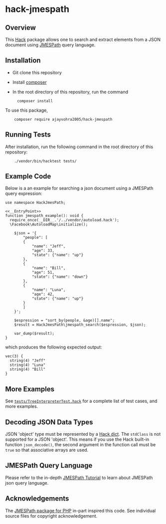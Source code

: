 # hack-jmespath

## Overview

This [Hack](http://hacklang.org) package allows one to search and extract elements from a JSON document using [JMESPath](http://jmespath.org) query language. 

## Installation

* Git clone this repository
* Install [composer](https://getcomposer.org/)
* In the root directory of this repository, run the command
  
        composer install

To use this package,

        composer require ajayvohra2005/hack-jmespath
        
## Running Tests
After installation, run the following command in the root directory of this repository:

        ./vendor/bin/hacktest tests/
    
## Example Code

Below is a an example for searching a json document using a JMESPath query expression:

```
use namespace HackJmesPath;

<<__EntryPoint>>
function jmespath_example(): void {
  require_once(__DIR__.'/../vendor/autoload.hack');
  \Facebook\AutoloadMap\initialize();

    $json = '{
        "people": [
        {
            "name": "Jeff",
            "age": 33,
            "state": {"name": "up"}
        },
        {
            "name": "Bill",
            "age": 51,
            "state": {"name": "down"}
        },
        {
            "name": "Luna",
            "age": 42,
            "state": {"name": "up"}
        }
        ]
    }';

    $espression = "sort_by(people, &age)[].name";
    $result = HackJmesPath\jmespath_search($espression, $json);

    var_dump($result);
}
```

which produces the following expected output:

```
vec(3) {
  string(4) "Jeff"
  string(4) "Luna"
  string(4) "Bill"
}
```

## More Examples

See [```tests/TreeInterpreterTest.hack```](tests/TreeInterpreterTest.hack) for a complete list of test cases, and more examples. 

## Decoding JSON Data Types

JSON 'object' type must be represented by a [Hack dict](https://docs.hhvm.com/hack/arrays-and-collections/introduction). The ```stdClass``` is not supported for a JSON 'object'. This means if you use the Hack built-in function ```json_decode()```, the second argument in the function call must be ```true``` so that associative arrays are used.

## JMESPath Query Language

Please refer to the in-depth [JMESPath Tutorial](https://jmespath.org/tutorial.html) to learn about JMESPath json query language.

## Acknowledgements
The [JMESPath package for PHP](https://github.com/jmespath/jmespath.php) in-part inspired this code. See individual source files for copyright acknowledgement.

